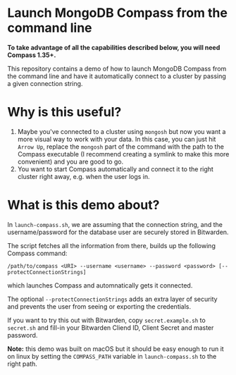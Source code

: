 # Launch MongoDB Compass from the command line

**To take advantage of all the capabilities described below, you will need Compass 1.35+.**

This repository contains a demo of how to launch MongoDB Compass from the command line and have it automatically
connect to a cluster by passing a given connection string.

# Why is this useful?

1. Maybe you've connected to a cluster using `mongosh` but now you want a more visual way to work with your data. In this case, you can just
   hit `Arrow Up`, replace the `mongosh` part of the command with the path to the Compass executable (I recommend creating a symlink to make this more convenient) and you are good to go.
2. You want to start Compass automatically and connect it to the right cluster right away, e.g. when the user logs in.

# What is this demo about?

In `launch-compass.sh`, we are assuming that the connection string, and the username/password for the database user are securely stored in Bitwarden.

The script fetches all the information from there, builds up the following Compass command:

```
/path/to/compass <URI> --username <username> --password <password> [--protectConnectionStrings]
```

which launches Compass and automnatically gets it connected.

The optional `--protectConnectionStrings` adds an extra layer of security and prevents the user from seeing or exporting the credentials.

If you want to try this out with Bitwarden, copy `secret.example.sh` to `secret.sh` and fill-in your Bitwarden Cliend ID, Client Secret and master password.

**Note:** this demo was built on macOS but it should be easy enough to run it on linux by setting the `COMPASS_PATH` variable in `launch-compass.sh` to the right path.